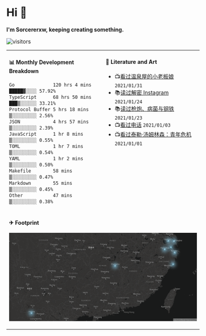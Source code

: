 # Hi 👋

**I'm Sorcererxw, keeping creating something.**

![visitors](https://visitor-badge.glitch.me/badge?page_id=sorcererxw.sorcererx)

<table width="800px">
<tr>
<td valign="top" width="50%">

#### 📊 Monthly Development Breakdown

<!--START_SECTION:waka-->
```text
Go              120 hrs 4 mins █████▓░░░░ 57.92%
TypeScript      68 hrs 50 mins ███▒░░░░░░ 33.21%
Protocol Buffer 5 hrs 18 mins  ▒░░░░░░░░░ 2.56%
JSON            4 hrs 57 mins  ▒░░░░░░░░░ 2.39%
JavaScript      1 hr 8 mins    ▒░░░░░░░░░ 0.55%
TOML            1 hr 7 mins    ▒░░░░░░░░░ 0.54%
YAML            1 hr 2 mins    ▒░░░░░░░░░ 0.50%
Makefile        58 mins        ▒░░░░░░░░░ 0.47%
Markdown        55 mins        ▒░░░░░░░░░ 0.45%
Other           47 mins        ▒░░░░░░░░░ 0.38%
```
<!--END_SECTION:waka-->

<td valign="top" width="50%">

#### 💃 Literature and Art

<!--START_SECTION:douban-->
* 📺[看过温泉屋的小老板娘](http://movie.douban.com/subject/30205667/) <code>2021/01/31</code>
* 📚[读过解密 Instagram](https://book.douban.com/subject/35252483/) <code>2021/01/24</code>
* 📚[读过枪炮、病菌与钢铁](https://book.douban.com/subject/1813841/) <code>2021/01/23</code>
* 📺[看过电话](http://movie.douban.com/subject/30346025/) <code>2021/01/03</code>
* 📺[看过泰勒·汤姆林森：青年危机](http://movie.douban.com/subject/34979178/) <code>2021/01/01</code>

<!--END_SECTION:douban-->

</td>
</tr>
<tr>
<td colspan="2">

#### ✈ Footprint

![footprint](./footprint.png)

</td>
</tr>
</table>



